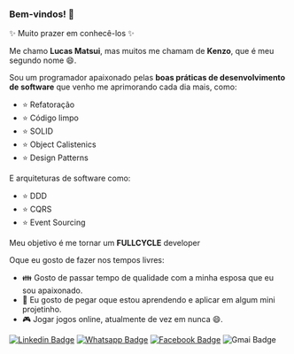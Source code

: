 


### Bem-vindos! 👋

✨ Muito prazer em conhecê-los ✨ 

Me chamo **Lucas Matsui**, mas muitos me chamam de **Kenzo**, que é meu segundo nome 😄.

Sou um programador apaixonado pelas **boas práticas de desenvolvimento de software** que venho me aprimorando cada dia mais, como:
  - :star: Refatoração
  - :star: Código limpo
  - :star: SOLID
  - :star: Object Calistenics
  - :star: Design Patterns

E arquiteturas de software como:
  - :star: DDD
  - :star: CQRS
  - :star: Event Sourcing


Meu objetivo é me tornar um **FULLCYCLE** developer

Oque eu gosto de fazer nos tempos livres:
 - :family: Gosto de passar tempo de qualidade com a minha esposa que eu sou apaixonado.
 - :memo: Eu gosto de pegar oque estou aprendendo e aplicar em algum mini projetinho.
 - :video_game: Jogar jogos online, atualmente de vez em nunca 😄.

[![Linkedin Badge](https://img.shields.io/badge/-LinkedIn-blue?style=for-the-badge&logo=Linkedin&logoColor=white)](http://www.linkedin.com/in/lucas-matsui)
[![Whatsapp Badge](https://img.shields.io/badge/-Whatsapp-128c7e?style=for-the-badge&logo=Whatsapp&logoColor=white)](https://wa.me/14988173376)
[![Facebook Badge](https://img.shields.io/badge/-Facebook-3b5998?style=for-the-badge&logo=Facebook&logoColor=white)](https://www.facebook.com/lucas.matsui.77)
![Gmai Badge](https://img.shields.io/badge/Gmail-lucas.kenzo2203%40gmail.com-D44638?style=for-the-badge&logo=Gmail&logoColor=D44638)
